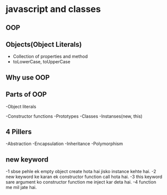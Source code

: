 # javascript and classes

## OOP

## Objects(Object Literals)
- Collection of properties and method
- toLowerCase, toUpperCase

## Why use OOP

## Parts of OOP
-Object literals

-Constructor functions
-Prototypes
-Classes
-Instanses(new, this)

## 4 Pillers
-Abstraction
-Encapsulation
-Inheritance
-Polymorphism

## new keyword
-1 sbse pehle ek empty object create hota hai jisko instance kehte hai.
-2 new keyword ke karan ek constructor function call hota hai.
-3 this keyword sare argument ko constructor function me inject kar deta hai.
-4 function me mil jate hai.